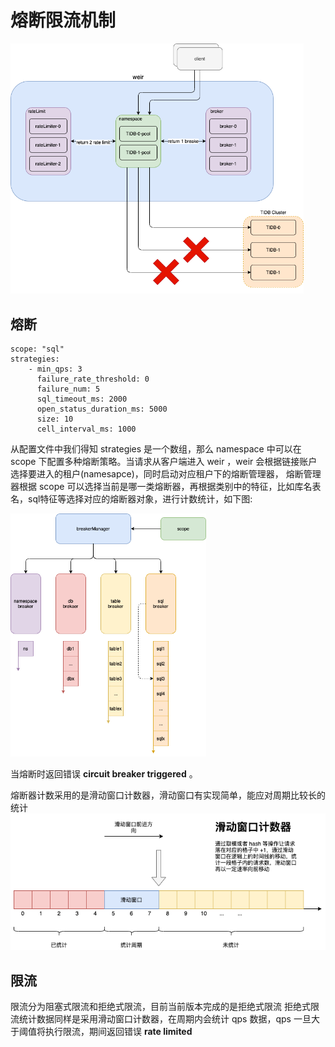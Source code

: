 # 熔断限流机制

<img src="docs/cn/assets/rateLimiterAndBreaker.png" style="zoom:60%;" />

## 熔断
```
scope: "sql"
strategies:
    - min_qps: 3
      failure_rate_threshold: 0
      failure_num: 5
      sql_timeout_ms: 2000
      open_status_duration_ms: 5000
      size: 10
      cell_interval_ms: 1000
```

从配置文件中我们得知 strategies 是一个数组，那么 namespace 中可以在 scope 下配置多种熔断策略。当请求从客户端进入 weir ，weir 会根据链接账户选择要进入的租户(namesapce)，同时启动对应租户下的熔断管理器，
熔断管理器根据 scope 可以选择当前是哪一类熔断器，再根据类别中的特征，比如库名表名，sql特征等选择对应的熔断器对象，进行计数统计，如下图:

<img src="docs/cn/assets/breaker_process.png" style="zoom:60%;" />

当熔断时返回错误 **circuit breaker triggered** 。

熔断器计数采用的是滑动窗口计数器，滑动窗口有实现简单，能应对周期比较长的统计
<img src="docs/cn/assets/sliding_window.png" style="zoom:80%;" />

## 限流

限流分为阻塞式限流和拒绝式限流，目前当前版本完成的是拒绝式限流
拒绝式限流统计数据同样是采用滑动窗口计数器，在周期内会统计 qps 数据，qps 一旦大于阈值将执行限流，期间返回错误 **rate limited**
